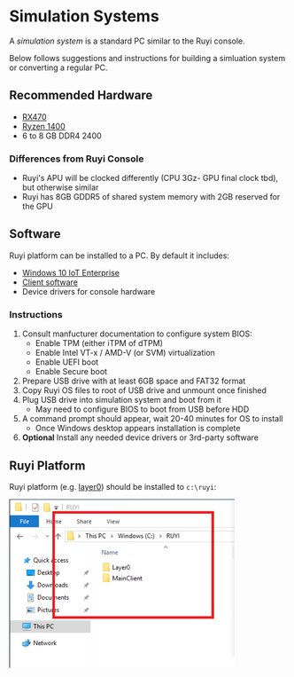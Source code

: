 # Simulation Systems

A _simulation system_ is a standard PC similar to the Ruyi console.

Below follows suggestions and instructions for building a simluation system or converting a regular PC.

## Recommended Hardware

- [RX470](http://www.amd.com/en-us/products/graphics/radeon-rx-series/radeon-rx-480)
- [Ryzen 1400](https://www.amd.com/en/products/cpu/amd-ryzen-5-1400)
- 6 to 8 GB DDR4 2400

### Differences from Ruyi Console

- Ruyi's APU will be clocked differently (CPU 3Gz- GPU final clock tbd), but otherwise similar
- Ruyi has 8GB GDDR5 of shared system memory with 2GB reserved for the GPU

## Software

Ruyi platform can be installed to a PC.  By default it includes:

- [Windows 10 IoT Enterprise](os.md)
- [Client software](layer0.md)
- Device drivers for console hardware

### Instructions

1. Consult manfucturer documentation to configure system BIOS:
    - Enable TPM (either iTPM of dTPM)
    - Enable Intel VT-x / AMD-V (or SVM) virtualization
    - Enable UEFI boot
    - Enable Secure boot
1. Prepare USB drive with at least 6GB space and FAT32 format
1. Copy Ruyi OS files to root of USB drive and unmount once finished
1. Plug USB drive into simulation system and boot from it
    - May need to configure BIOS to boot from USB before HDD
1. A command prompt should appear, wait 20-40 minutes for OS to install
    - Once Windows desktop appears installation is complete
1. __Optional__  Install any needed device drivers or 3rd-party software

## Ruyi Platform

Ruyi platform (e.g. [layer0](layer0.md)) should be installed to `c:\ruyi`:

![](/docs/img/layer0_path.png)